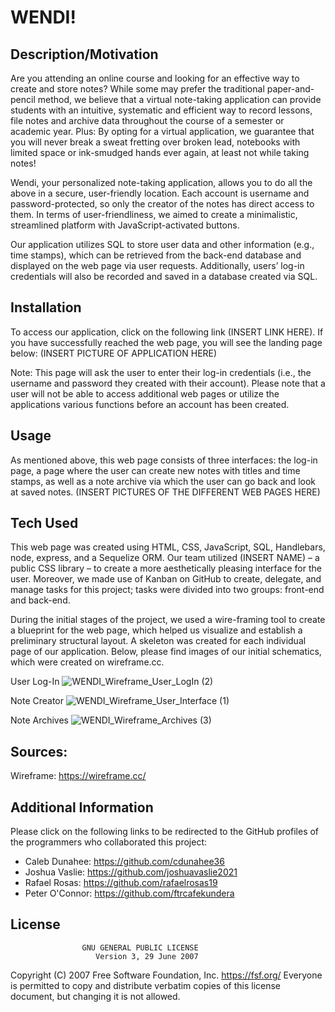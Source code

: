 # WENDI!

## Description/Motivation
Are you attending an online course and looking for an effective way to create and store notes? While some may prefer the traditional paper-and-pencil method, we believe that a virtual note-taking application can provide students with an intuitive, systematic and efficient way to record lessons, file notes and archive data throughout the course of a semester or academic year. Plus: By opting for a virtual application, we guarantee that you will never break a sweat fretting over broken lead, notebooks with limited space or ink-smudged hands ever again, at least not while taking notes!

Wendi, your personalized note-taking application, allows you to do all the above in a secure, user-friendly location. Each account is username and password-protected, so only the creator of the notes has direct access to them. In terms of user-friendliness, we aimed to create a minimalistic, streamlined platform with JavaScript-activated buttons. 

Our application utilizes SQL to store user data and other information (e.g., time stamps), which can be retrieved from the back-end database and displayed on the web page via user requests. Additionally, users’ log-in credentials will also be recorded and saved in a database created via SQL.

## Installation
To access our application, click on the following link (INSERT LINK HERE). If you have successfully reached the web page, you will see the landing page below:
(INSERT PICTURE OF APPLICATION HERE)

Note: This page will ask the user to enter their log-in credentials (i.e., the username and password they created with their account). Please note that a user will not be able to access additional web pages or utilize the applications various functions before an account has been created.

## Usage
As mentioned above, this web page consists of three interfaces: the log-in page, a page where the user can create new notes with titles and time stamps, as well as a note archive via which the user can go back and look at saved notes.
(INSERT PICTURES OF THE DIFFERENT WEB PAGES HERE)

## Tech Used
This web page was created using HTML, CSS, JavaScript, SQL, Handlebars, node, express, and a Sequelize ORM. Our team utilized (INSERT NAME) – a public CSS library – to create a more aesthetically pleasing interface for the user. Moreover, we made use of Kanban on GitHub to create, delegate, and manage tasks for this project; tasks were divided into two groups: front-end and back-end.

During the initial stages of the project, we used a wire-framing tool to create a blueprint for the web page, which helped us visualize and establish a preliminary structural layout. A skeleton was created for each individual page of our application. Below, please find images of our initial schematics, which were created on wireframe.cc.

User Log-In
![WENDI_Wireframe_User_LogIn (2)](https://user-images.githubusercontent.com/71603259/105117610-c61a2e00-5a9a-11eb-8563-c8ffb6b01eb7.GIF)

Note Creator
![WENDI_Wireframe_User_Interface (1)](https://user-images.githubusercontent.com/71603259/105117573-b7337b80-5a9a-11eb-8540-e4083800eda6.GIF)

Note Archives
![WENDI_Wireframe_Archives (3)](https://user-images.githubusercontent.com/71603259/105116878-8bfc5c80-5a99-11eb-8fae-3496cd6de9d5.GIF)

## Sources:
Wireframe: https://wireframe.cc/ 


## Additional Information
Please click on the following links to be redirected to the GitHub profiles of the programmers who collaborated this project:

- Caleb Dunahee: https://github.com/cdunahee36
- Joshua Vaslie: https://github.com/joshuavaslie2021
- Rafael Rosas: https://github.com/rafaelrosas19
- Peter O'Connor: https://github.com/ftrcafekundera

## License
                    GNU GENERAL PUBLIC LICENSE
                       Version 3, 29 June 2007

 Copyright (C) 2007 Free Software Foundation, Inc. <https://fsf.org/>
 Everyone is permitted to copy and distribute verbatim copies
 of this license document, but changing it is not allowed.
